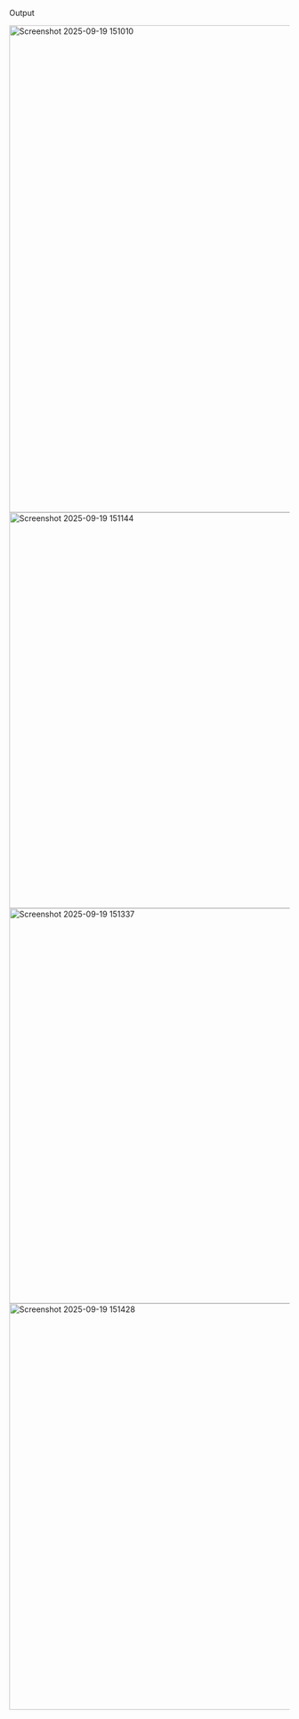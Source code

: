 Output

<img width="1351" height="875" alt="Screenshot 2025-09-19 151010" src="https://github.com/user-attachments/assets/729b1510-ae0e-4249-8946-582ba8747236" />
<img width="1282" height="711" alt="Screenshot 2025-09-19 151144" src="https://github.com/user-attachments/assets/273a92f8-a3d2-4727-b51c-7de9611941df" />
<img width="1358" height="710" alt="Screenshot 2025-09-19 151337" src="https://github.com/user-attachments/assets/ddbf27c6-9634-4ef0-9b06-1da91c586cca" />
<img width="1377" height="730" alt="Screenshot 2025-09-19 151428" src="https://github.com/user-attachments/assets/9cdabc71-80bc-4d6c-80d1-a8482823714d" />
